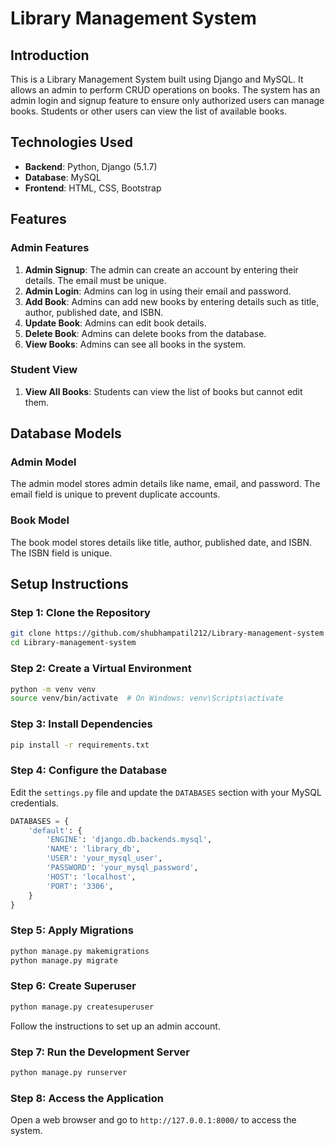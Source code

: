 # Library Management System

## Introduction

This is a Library Management System built using Django and MySQL. It allows an admin to perform CRUD operations on books. The system has an admin login and signup feature to ensure only authorized users can manage books. Students or other users can view the list of available books.

## Technologies Used

- **Backend**: Python, Django (5.1.7)
- **Database**: MySQL
- **Frontend**: HTML, CSS, Bootstrap

## Features

### Admin Features

1. **Admin Signup**: The admin can create an account by entering their details. The email must be unique.
2. **Admin Login**: Admins can log in using their email and password.
3. **Add Book**: Admins can add new books by entering details such as title, author, published date, and ISBN.
4. **Update Book**: Admins can edit book details.
5. **Delete Book**: Admins can delete books from the database.
6. **View Books**: Admins can see all books in the system.

### Student View

1. **View All Books**: Students can view the list of books but cannot edit them.

## Database Models

### Admin Model

The admin model stores admin details like name, email, and password. The email field is unique to prevent duplicate accounts.

### Book Model

The book model stores details like title, author, published date, and ISBN. The ISBN field is unique.

## Setup Instructions

### Step 1: Clone the Repository
```sh
git clone https://github.com/shubhampatil212/Library-management-system
cd Library-management-system
```

### Step 2: Create a Virtual Environment
```sh
python -m venv venv
source venv/bin/activate  # On Windows: venv\Scripts\activate
```

### Step 3: Install Dependencies
```sh
pip install -r requirements.txt
```

### Step 4: Configure the Database
Edit the `settings.py` file and update the `DATABASES` section with your MySQL credentials.

```python
DATABASES = {
    'default': {
        'ENGINE': 'django.db.backends.mysql',
        'NAME': 'library_db',
        'USER': 'your_mysql_user',
        'PASSWORD': 'your_mysql_password',
        'HOST': 'localhost',
        'PORT': '3306',
    }
}
```

### Step 5: Apply Migrations
```sh
python manage.py makemigrations
python manage.py migrate
```

### Step 6: Create Superuser
```sh
python manage.py createsuperuser
```
Follow the instructions to set up an admin account.

### Step 7: Run the Development Server
```sh
python manage.py runserver
```

### Step 8: Access the Application
Open a web browser and go to `http://127.0.0.1:8000/` to access the system.
